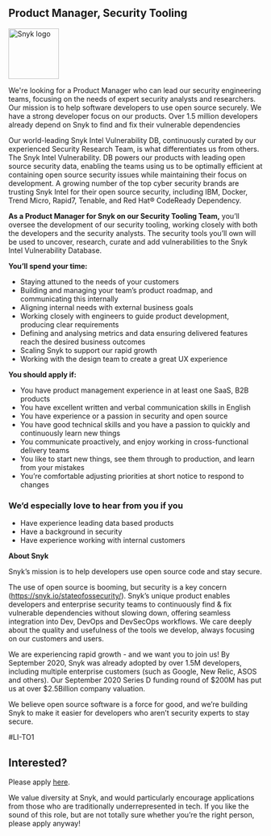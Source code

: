 Product Manager, Security Tooling
---

<img src="https://res.cloudinary.com/snyk/image/upload/v1537345894/press-kit/brand/logo-black.png" width="100" alt="Snyk logo" />

<p><span style="font-weight: 400;">We're looking for a Product Manager who can lead our security engineering teams, focusing on the needs of expert security analysts and researchers. </span><span style="font-weight: 400;">Our mission is to help software developers to use open source securely. We have a strong developer focus on our products. Over 1.5 million developers already depend on Snyk to find and fix their vulnerable dependencies</span></p>
<p><span style="font-weight: 400;">Our world-leading Snyk Intel Vulnerability DB, continuously curated by our experienced Security Research Team, is what differentiates us from others. The Snyk Intel Vulnerability. </span><span style="font-weight: 400;">DB powers our products with leading open source security data, enabling the teams using us to be optimally efficient at containing open source security issues while maintaining their focus on development. A growing number of the top cyber security brands are trusting Snyk Intel for their open source security, including IBM, Docker, Trend Micro, Rapid7, Tenable, and Red Hat® CodeReady Dependency.</span></p>
<p><strong>As a Product Manager for Snyk on our Security Tooling Team,</strong><span style="font-weight: 400;"> you’ll oversee the development of our security tooling, working closely with both the developers and the security analysts. The security tools you’ll own will be used to uncover, research, curate and add vulnerabilities to the Snyk Intel Vulnerability Database.</span></p>
<p><strong>You’ll spend your time:&nbsp;</strong></p>
<ul>
<li style="font-weight: 400;"><span style="font-weight: 400;">Staying attuned to the needs of your customers</span></li>
<li style="font-weight: 400;"><span style="font-weight: 400;">Building and managing your team’s product roadmap, and communicating this internally</span></li>
<li style="font-weight: 400;"><span style="font-weight: 400;">Aligning internal needs with external business goals</span></li>
<li style="font-weight: 400;"><span style="font-weight: 400;">Working closely with engineers to guide product development, producing clear requirements</span></li>
<li style="font-weight: 400;"><span style="font-weight: 400;">Defining and analysing </span><span style="font-weight: 400;">metrics and data ensuring delivered features reach the desired business outcomes</span></li>
<li style="font-weight: 400;"><span style="font-weight: 400;">Scaling Snyk to support our rapid growth</span></li>
<li style="font-weight: 400;"><span style="font-weight: 400;">Working with the design team to create a great UX experience</span></li>
</ul>
<p><strong>You should apply if:</strong></p>
<ul>
<li style="font-weight: 400;"><span style="font-weight: 400;">You have product management experience in at least one SaaS, B2B products</span></li>
<li style="font-weight: 400;"><span style="font-weight: 400;">You have excellent written and verbal communication skills in English</span></li>
<li style="font-weight: 400;"><span style="font-weight: 400;">You have experience or a passion in security and open source</span></li>
<li style="font-weight: 400;"><span style="font-weight: 400;">You have good technical skills and you have a passion to quickly and continuously learn new things</span></li>
<li style="font-weight: 400;"><span style="font-weight: 400;">You communicate proactively, and enjoy working in cross-functional delivery teams</span></li>
<li style="font-weight: 400;"><span style="font-weight: 400;">You like to start new things, see them through to production, and learn from your mistakes</span></li>
<li style="font-weight: 400;"><span style="font-weight: 400;">You’re comfortable adjusting priorities at short notice to respond to changes</span></li>
</ul>
<h3><strong>We’d especially love to hear from you if you</strong></h3>
<ul>
<li style="font-weight: 400;"><span style="font-weight: 400;">Have experience leading data based products</span></li>
<li style="font-weight: 400;"><span style="font-weight: 400;">Have a background in security&nbsp;</span></li>
<li style="font-weight: 400;"><span style="font-weight: 400;">Have experience working with internal customers</span></li>
</ul>
<p><strong>About Snyk</strong></p>
<p>Snyk’s mission is to help developers use open source code and stay secure.</p>
<p>The use of open source is booming, but security is a key concern (<a href="https://snyk.io/stateofossecurity/">https://snyk.io/stateofossecurity/</a>). Snyk’s unique product enables developers and enterprise security teams to continuously find &amp; fix vulnerable dependencies without slowing down, offering seamless integration into Dev, DevOps and DevSecOps workflows. We care deeply about the quality and usefulness of the tools we develop, always focusing on our customers and users.</p>
<p>We are experiencing rapid growth - and we want you to join us! By September 2020, Snyk was already adopted by over 1.5M developers, including multiple enterprise customers (such as Google, New Relic, ASOS and others). Our September 2020 Series D funding round of $200M has put us at over $2.5Billion company valuation.</p>
<p>We believe open source software is a force for good, and we’re building Snyk to make it easier for developers who aren’t security experts to stay secure.</p>
<p>#LI-TO1</p>

Interested?
---

Please apply [here](https://boards.greenhouse.io/snyk/jobs/4933750002#app).

We value diversity at Snyk, and would particularly encourage applications from those who are traditionally underrepresented in tech.
If you like the sound of this role, but are not totally sure whether you’re the right person, please apply anyway!
